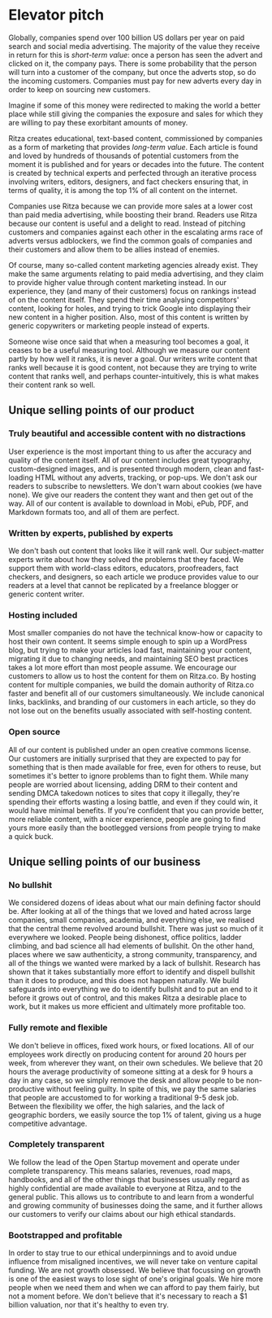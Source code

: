 # Elevator pitch
Globally, companies spend over 100 billion US dollars per year on paid search and social media advertising. The majority of the value they receive in return for this is *short-term value*: once a person has seen the advert and clicked on it, the company pays. There is some probability that the person will turn into a customer of the company, but once the adverts stop, so do the incoming customers. Companies must pay for new adverts every day in order to keep on sourcing new customers. 

Imagine if some of this money were redirected to making the world a better place while still giving the companies the exposure and sales for which they are willing to pay these exorbitant amounts of money.

Ritza creates educational, text-based content, commissioned by companies as a form of marketing that provides *long-term value*. Each article is found and loved by hundreds of thousands of potential customers from the moment it is published and for years or decades into the future. The content is created by technical experts and perfected through an iterative process involving writers, editors,  designers, and fact checkers ensuring that, in terms of quality, it is among the top 1% of all content on the internet. 

Companies use Ritza because we can provide more sales at a lower cost than paid media advertising, while boosting their brand. Readers use Ritza because our content is useful and a delight to read. Instead of pitching customers and companies against each other in the escalating arms race of adverts versus adblockers, we find the common goals of companies and their customers and allow them to be allies instead of enemies.

Of course, many so-called content marketing agencies already exist. They make the same arguments relating to paid media advertising, and they claim to provide higher value through content marketing instead. In our experience, they (and many of their customers) focus on rankings instead of on the content itself. They spend their time analysing competitors' content, looking for holes, and trying to trick Google into displaying their new content in a higher position. Also, most of this content is written by generic copywriters or marketing people instead of experts. 

Someone wise once said that when a measuring tool becomes a goal, it ceases to be a useful measuring tool. Although we measure our content partly by how well it ranks, it is never a goal. Our writers write content that ranks well because it is good content, not because they are trying to write content that ranks well, and perhaps counter-intuitively, this is what makes their content rank so well.


## Unique selling points of our product

### Truly beautiful and accessible content with no distractions
User experience is the most important thing to us after the accuracy and quality of the content itself. All of our content includes great typography, custom-designed images, and is presented through modern, clean and fast-loading HTML without any adverts, tracking, or pop-ups. We don't ask our readers to subscribe to newsletters. We don't warn about cookies (we have none). We give our readers the content they want and then get out of the way. All of our content is available to download in Mobi, ePub, PDF, and Markdown formats too, and all of them are perfect.

### Written by experts, published by experts
We don't bash out content that looks like it will rank well. Our subject-matter experts write about how they solved the problems that they faced. We support them with world-class editors, educators, proofreaders, fact checkers, and designers, so each article we produce provides value to our readers at a level that cannot be replicated by a freelance blogger or generic content writer.

### Hosting included 
Most smaller companies do not have the technical know-how or capacity to host their own content. It seems simple enough to spin up a WordPress blog, but trying to make your articles load fast, maintaining your content, migrating it due to changing needs, and maintaining SEO best practices takes a lot more effort than most people assume. We encourage our customers to allow us to host the content for them on Ritza.co. By hosting content for multiple companies, we build the domain authority of Ritza.co faster and benefit all of our customers simultaneously. We include canonical links, backlinks, and branding of our customers in each article, so they do not lose out on the benefits usually associated with self-hosting content.

### Open source
All of our content is published under an open creative commons license. Our customers are initially surprised that they are expected to pay for something that is then made available for free, even for others to reuse, but sometimes it's better to ignore problems than to fight them. While many people are worried about licensing, adding DRM to their content and sending DMCA takedown notices to sites that copy it illegally, they're spending their efforts wasting a losing battle, and even if they could win, it would have minimal benefits. If you're confident that you can provide better, more reliable content, with a nicer experience, people are going to find yours more easily than the bootlegged versions from people trying to make a quick buck.

## Unique selling points of our business

### No bullshit
We considered dozens of ideas about what our main defining factor should be. After looking at all of the things that we loved and hated across large companies, small companies, academia, and everything else, we realised that the central theme revolved around bullshit. There was just so much of it everywhere we looked. People being dishonest, office politics, ladder climbing, and bad science all had elements of bullshit. On the other hand, places where we saw authenticity, a strong community, transparency, and all of the things we wanted were marked by a lack of bullshit. Research has shown that it takes substantially more effort to identify and dispell bullshit than it does to produce, and this does not happen naturally. We build safeguards into everything we do to identify bullshit and to put an end to it before it grows out of control, and this makes Ritza a desirable place to work, but it makes us more efficient and ultimately more profitable too.

### Fully remote and flexible
We don't believe in offices, fixed work hours, or fixed locations. All of our employees work directly on producing content for around 20 hours per week, from wherever they want, on their own schedules. We believe that 20 hours the average productivity of someone sitting at a desk for 9 hours a day in any case, so we simply remove the desk and allow people to be non-productive without feeling guilty. In spite of this, we pay the same salaries that people are accustomed to for working a traditional 9-5 desk job. Between the flexibility we offer, the high salaries, and the lack of geographic borders, we easily source the top 1% of talent, giving us a huge competitive advantage.

### Completely transparent
We follow the lead of the Open Startup movement and operate under complete transparency. This means salaries, revenues, road maps, handbooks, and all of the other things that businesses usually regard as highly confidential are made available to everyone at Ritza, and to the general public. This allows us to contribute to and learn from a wonderful and growing community of businesses doing the same, and it further allows our customers to verify our claims about our high ethical standards.

### Bootstrapped and profitable
In order to stay true to our ethical underpinnings and to avoid undue influence from misaligned incentives, we will never take on venture capital funding. We are not growth obsessed. We believe that focussing on growth is one of the easiest ways to lose sight of one's original goals. We hire more people when we need them and when we can afford to pay them fairly, but not a moment before. We don't believe that it's necessary to reach a $1 billion valuation, nor that it's healthy to even try.


